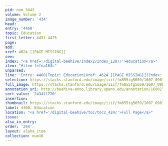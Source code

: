 ```yaml
---
pid: num_3443
volume: Volume 2
image_number: '434'
head:
entry: '4460'
topic: Education
first_letter: 4451-4475
page:
add:
xref: 4624 [[PAGE_MISSING]]
see:
index: "<a href='/digital-beehive/index2/index_1207/'>education</a>"
item: "#item-fefea163c"
unparsed:
line: 'Entry: 4460|Topic: Education|Xref: 4624 [[PAGE_MISSING]]|Index: education|#item-fefea163c'
selection: https://stacks.stanford.edu/image/iiif/fm855tg5659/1607_0901/836,1770,2787,689/full/0/default.jpg
full_image: https://stacks.stanford.edu/image/iiif/fm855tg5659/1607_0901/full/full/0/default.jpg
annotation_uri: http://beehive-anno.library.upenn.edu/annotation/1680277704966
sort_value: '243411770'
insertion:
thumbnail: https://stacks.stanford.edu/image/iiif/fm855tg5659/1607_0901/836,1770,600,180/250,/0/default.jpg
label: 4460. Education
location: "<a href='/digital-beehive/toc/toc2_424/'>Full Page</a>"
issue:
also_in_entry:
order: '244'
layout: alpha_item
collection: num10
---
```

